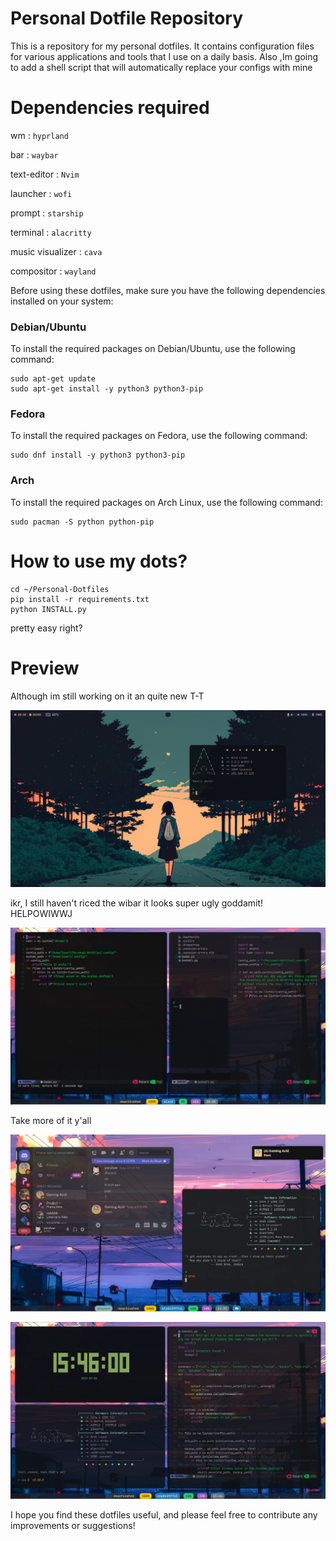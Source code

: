 # Personal Dotfile Repository

This is a repository for my personal dotfiles. It contains configuration files for various applications and tools that I use on a daily basis.
Also ,Im going to add a shell script that will automatically replace your configs with mine

# Dependencies required

wm  : ```hyprland```

bar : ```waybar```

text-editor : ```Nvim```

launcher : ```wofi```

prompt : ```starship```

terminal : ```alacritty```

music visualizer : ```cava```

compositor : ```wayland```

Before using these dotfiles, make sure you have the following dependencies installed on your system:

### Debian/Ubuntu
To install the required packages on Debian/Ubuntu, use the following command:
```
sudo apt-get update
sudo apt-get install -y python3 python3-pip
```
### Fedora
To install the required packages on Fedora, use the following command:
```
sudo dnf install -y python3 python3-pip
```
### Arch
To install the required packages on Arch Linux, use the following command:
```
sudo pacman -S python python-pip
```
# How to use my dots?

```
cd ~/Personal-Dotfiles
pip install -r requirements.txt
python INSTALL.py
```
pretty easy right?

# Preview
Although im still working on it an quite new T-T

![image of my wm](/preview/ss4.png)

ikr, I still haven't riced the wibar it looks super ugly goddamit! HELPOWIWWJ

![ayy](/preview/ss3.png)

Take more of it y'all

![Second one OMG](/preview/ss2.png)

![ayy](/preview/ss1.png)

I hope you find these dotfiles useful, and please feel free to contribute any improvements or suggestions!
